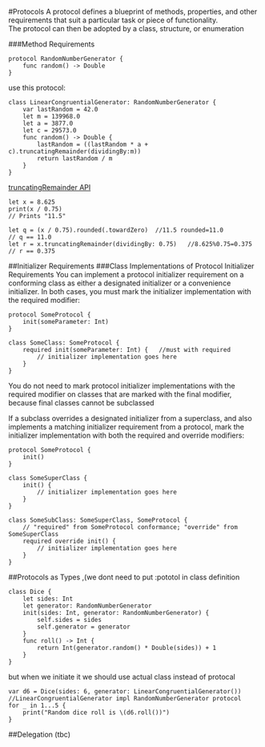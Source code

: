 #Protocols
A protocol defines a blueprint of methods, properties, and other requirements that suit a particular task or piece of functionality.  
The protocol can then be adopted by a class, structure, or enumeration  


###Method Requirements
```
protocol RandomNumberGenerator {
    func random() -> Double
}
```
use this protocol:
```
class LinearCongruentialGenerator: RandomNumberGenerator {
    var lastRandom = 42.0
    let m = 139968.0
    let a = 3877.0
    let c = 29573.0
    func random() -> Double {
        lastRandom = ((lastRandom * a + c).truncatingRemainder(dividingBy:m))
        return lastRandom / m
    }
}
```
[truncatingRemainder API](https://developer.apple.com/reference/swift/floatingpoint/1847167-truncatingremainder)
```
let x = 8.625
print(x / 0.75)
// Prints "11.5"

let q = (x / 0.75).rounded(.towardZero)  //11.5 rounded=11.0
// q == 11.0
let r = x.truncatingRemainder(dividingBy: 0.75)   //8.625%0.75=0.375
// r == 0.375
```




##Initializer Requirements
###Class Implementations of Protocol Initializer Requirements
You can implement a protocol initializer requirement on a conforming class as either a designated initializer or a convenience initializer.
In both cases, you must mark the initializer implementation with the required modifier: 
```
protocol SomeProtocol {
    init(someParameter: Int)
}

class SomeClass: SomeProtocol {
    required init(someParameter: Int) {   //must with required
        // initializer implementation goes here
    }
}
```

You do not need to mark protocol initializer implementations with the required modifier on classes that are marked with the final modifier, 
because final classes cannot be subclassed  


If a subclass overrides a designated initializer from a superclass, and also implements a matching initializer requirement from a protocol, mark the initializer implementation with both the required and override modifiers:
```
protocol SomeProtocol {
    init()
}
 
class SomeSuperClass {
    init() {
        // initializer implementation goes here
    }
}
 
class SomeSubClass: SomeSuperClass, SomeProtocol {
    // "required" from SomeProtocol conformance; "override" from SomeSuperClass
    required override init() {
        // initializer implementation goes here
    }
}
```

##Protocols as Types ,(we dont need to put :pototol in class definition
```
class Dice {
    let sides: Int
    let generator: RandomNumberGenerator
    init(sides: Int, generator: RandomNumberGenerator) {
        self.sides = sides
        self.generator = generator
    }
    func roll() -> Int {
        return Int(generator.random() * Double(sides)) + 1
    }
}
```

but when we initiate it we should use actual class instead of protocal
```
var d6 = Dice(sides: 6, generator: LinearCongruentialGenerator())   //LinearCongruentialGenerator impl RandomNumberGenerator protocol
for _ in 1...5 {
    print("Random dice roll is \(d6.roll())")
}
```
##Delegation
(tbc)
